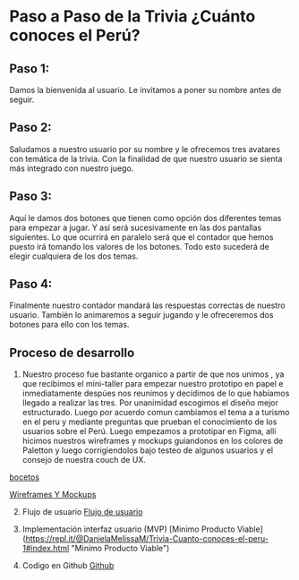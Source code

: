 # Paso a Paso de la Trivia ¿Cuánto conoces el Perú?

## Paso 1:
Damos la bienvenida al usuario. Le invitamos a poner su nombre antes de seguir.

## Paso 2:
Saludamos a nuestro usuario por su nombre y le ofrecemos tres avatares con temática de la trivia. Con la finalidad de que nuestro usuario se sienta más integrado con nuestro juego.

## Paso 3:
Aquí le damos dos botones que tienen como opción dos diferentes temas para empezar a jugar. Y así será sucesivamente en las dos pantallas siguientes. Lo que ocurrirá en paralelo será que el contador que hemos puesto irá tomando los valores de los botones. Todo esto sucederá de elegir cualquiera de los dos temas.

## Paso 4:
Finalmente nuestro contador mandará las respuestas correctas de nuestro usuario. También lo animaremos a seguir jugando y le ofreceremos dos botones para ello con los temas.

## Proceso de desarrollo

1. Nuestro proceso fue bastante organico a partir de que nos unimos , ya que recibimos el mini-taller para empezar nuestro prototipo en papel e inmediatamente despúes nos reunimos y decidimos de lo que habíamos llegado a realizar las tres. Por unanimidad escogimos el diseño mejor estructurado. Luego por acuerdo comun cambiamos el tema a a turismo en el peru y mediante preguntas que prueban el conocimiento de los usuarios sobre el Perú. Luego empezamos a prototipar en Figma, alli hicimos nuestros wireframes y mockups guiandonos en los colores de Paletton y luego corrigiendolos bajo testeo de algunos usuarios y el consejo de nuestra couch de UX.

[bocetos](https://www.figma.com/file/3JZC21gUKfxkP3LnTD9M1g/Untitled "bocetos")


[Wireframes Y Mockups](https://www.figma.com/file/ZqPSljH96UxyOSPL9e5A8k/trivia-Conociendo-al-Per%C3%BA "Wireframes Y Mockups")

2. Flujo de usuario 
[Flujo de usuario](https://www.figma.com/file/LioUgUYkUcd9TJLEpoHCwu/Untitled "Flujo de usuario")

3. Implementación interfaz usuario (MVP)
[Minimo Producto Viable]
(https://repl.it/@DanielaMelissaM/Trivia-Cuanto-conoces-el-peru-1#index.html "Minimo Producto Viable")

4. Codigo en Github
[Github](https://github.com/MelissaContreras/Trivia-Cu-nto-conoces-el-per--1 "Github")
